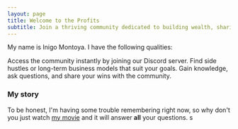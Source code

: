 ```yaml
---
layout: page
title: Welcome to the Profits
subtitle: Join a thriving community dedicated to building wealth, sharing ideas, and achieving financial freedom.
---
```


My name is Inigo Montoya. I have the following qualities:

Access the community instantly by joining our Discord server.
 Find side hustles or long-term business models that suit your goals.
Gain knowledge, ask questions, and share your wins with the community.

### My story

To be honest, I'm having some trouble remembering right now, so why don't you just watch [my movie](https://en.wikipedia.org/wiki/The_Princess_Bride_%28film%29) and it will answer **all** your questions.
s